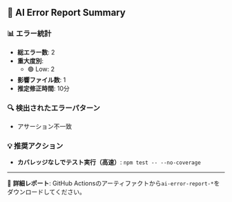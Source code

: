 ## 🤖 AI Error Report Summary

### 📊 エラー統計
- **総エラー数**: 2
- **重大度別**:
  - 🟢 Low: 2
- **影響ファイル数**: 1
- **推定修正時間**: 10分

### 🔍 検出されたエラーパターン
- アサーション不一致

### 💡 推奨アクション
- **カバレッジなしでテスト実行（高速）**: `npm test -- --no-coverage`

---
📄 **詳細レポート**: GitHub Actionsのアーティファクトから`ai-error-report-*`をダウンロードしてください。
